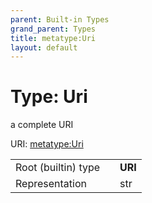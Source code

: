 ```yaml
---
parent: Built-in Types
grand_parent: Types
title: metatype:Uri
layout: default
---
```


# Type: Uri


a complete URI

URI: [metatype:Uri](https://biolink.github.io/biolinkml/docs/types/Uri)

|  |  |  |
| --- | --- | --- |
| Root (builtin) type | | **URI** |
| Representation | | str |
